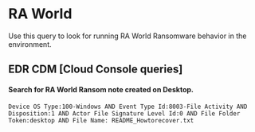 # RA World

Use this query to look for running RA World Ransomware behavior in the environment.

## EDR CDM [Cloud Console queries]

#### Search for RA World Ransom note created on Desktop.

```
Device OS Type:100-Windows AND Event Type Id:8003-File Activity AND Disposition:1 AND Actor File Signature Level Id:0 AND File Folder Token:desktop AND File Name: README_Howtorecover.txt
```
